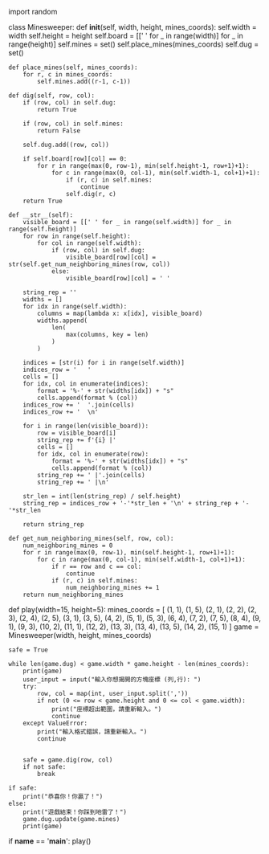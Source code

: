 import random

class Minesweeper:
    def __init__(self, width, height, mines_coords):
        self.width = width
        self.height = height
        self.board = [[' ' for _ in range(width)] for _ in range(height)]
        self.mines = set()
        self.place_mines(mines_coords)
        self.dug = set()

    def place_mines(self, mines_coords):
        for r, c in mines_coords:
            self.mines.add((r-1, c-1))

    def dig(self, row, col):
        if (row, col) in self.dug:
            return True

        if (row, col) in self.mines:
            return False

        self.dug.add((row, col))

        if self.board[row][col] == 0:
            for r in range(max(0, row-1), min(self.height-1, row+1)+1):
                for c in range(max(0, col-1), min(self.width-1, col+1)+1):
                    if (r, c) in self.mines:
                        continue
                    self.dig(r, c)
        return True

    def __str__(self):
        visible_board = [[' ' for _ in range(self.width)] for _ in range(self.height)]
        for row in range(self.height):
            for col in range(self.width):
                if (row, col) in self.dug:
                    visible_board[row][col] = str(self.get_num_neighboring_mines(row, col))
                else:
                    visible_board[row][col] = ' '

        string_rep = ''
        widths = []
        for idx in range(self.width):
            columns = map(lambda x: x[idx], visible_board)
            widths.append(
                len(
                    max(columns, key = len)
                )
            )

        indices = [str(i) for i in range(self.width)]
        indices_row = '   '
        cells = []
        for idx, col in enumerate(indices):
            format = '%-' + str(widths[idx]) + "s"
            cells.append(format % (col))
        indices_row += '  '.join(cells)
        indices_row += '  \n'

        for i in range(len(visible_board)):
            row = visible_board[i]
            string_rep += f'{i} |'
            cells = []
            for idx, col in enumerate(row):
                format = '%-' + str(widths[idx]) + "s"
                cells.append(format % (col))
            string_rep += ' |'.join(cells)
            string_rep += ' |\n'

        str_len = int(len(string_rep) / self.height)
        string_rep = indices_row + '-'*str_len + '\n' + string_rep + '-'*str_len

        return string_rep

    def get_num_neighboring_mines(self, row, col):
        num_neighboring_mines = 0
        for r in range(max(0, row-1), min(self.height-1, row+1)+1):
            for c in range(max(0, col-1), min(self.width-1, col+1)+1):
                if r == row and c == col:
                    continue
                if (r, c) in self.mines:
                    num_neighboring_mines += 1
        return num_neighboring_mines


def play(width=15, height=5):
    mines_coords = [
        (1, 1), (1, 5), (2, 1), (2, 2), (2, 3), (2, 4), (2, 5),
        (3, 1), (3, 5), (4, 2), (5, 1), (5, 3), (6, 4), (7, 2),
        (7, 5), (8, 4), (9, 1), (9, 3), (10, 2), (11, 1), (12, 2),
        (13, 3), (13, 4), (13, 5), (14, 2), (15, 1)
    ]
    game = Minesweeper(width, height, mines_coords)

    safe = True

    while len(game.dug) < game.width * game.height - len(mines_coords):
        print(game)
        user_input = input("輸入你想揭開的方塊座標 (列,行): ")
        try:
            row, col = map(int, user_input.split(','))
            if not (0 <= row < game.height and 0 <= col < game.width):
                print("座標超出範圍，請重新輸入。")
                continue
        except ValueError:
            print("輸入格式錯誤，請重新輸入。")
            continue


        safe = game.dig(row, col)
        if not safe:
            break

    if safe:
        print("恭喜你！你贏了！")
    else:
        print("遊戲結束！你踩到地雷了！")
        game.dug.update(game.mines)
        print(game)

if __name__ == '__main__':
    play()
